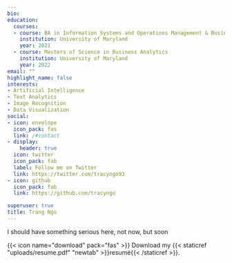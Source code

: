 ```yaml
---
bio: 
education:
  courses:
  - course: BA in Information Systems and Operations Management & Business Analytics 
    institution: University of Maryland
    year: 2021
  - course: Masters of Science in Business Analytics
    institution: University of Maryland
    year: 2022
email: ""
highlight_name: false
interests:
- Artificial Intelligence
- Text Analytics 
- Image Recognition
- Data Visualization
social:
- icon: envelope
  icon_pack: fas
  link: /#contact
- display:
    header: true
  icon: twitter
  icon_pack: fab
  label: Follow me on Twitter
  link: https://twitter.com/tracyngo93
- icon: github
  icon_pack: fab
  link: https://github.com/tracyngo

superuser: true
title: Trang Ngo
---
```


I should have something serious here, not now, but soon 


{{< icon name="download" pack="fas" >}} Download my {{< staticref "uploads/resume.pdf" "newtab" >}}resumé{{< /staticref >}}.
